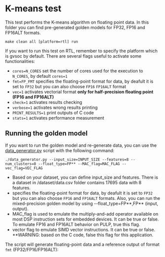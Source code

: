 # K-means test
This test performs the K-means algorithm on floating point data.
In this folder you can find pre-generated golden models for FP32, FP16 and FP16ALT formats.

~~~~shell
make clean all [platform=rtl] run
~~~~~

If you want to run this test on RTL, remember to specify the platform which is gvsoc by default.
There are several flags useful to activate some functionalities:

- `cores=N_CORES` set the number of cores used for the execution to `N_CORES`, by default `cores=1`
- `fmt=FP_FMT` specifies the floating-point format for data, by deafult it is set to `FP32` but you can also choose `FP16` `FP16ALT` format
- `vec=1` activates vectorial format **only for half-precision floating point (FP16 and FP16ALT)**
- `check=1` activates results checking
- `verbose=1` activates wrong results printing
- `PRINT_RESULTS=1` print outputs of C code
- `stats=1` activates performance measurement

## Running the golden model
If you want to run the golden model and re-generate data, you can use the [data_generator.py](./data_generator.py) script with the following command:

~~~~~shell
./data_generator.py --input_size=INPUT_SIZE --features=8 --num_clusters=8 --float_type=FP** --MAC_flag=MAC_FLAG --vec_flag=VEC_FLAG
~~~~~
- Based on your dataset, you can define input_size and features. There is a dataset in /dataset/data.csv folder contains 17695 data with 8 features.
- specifies the floating-point format for data, by deafult it is set to `FP32` but you can also choose `FP16` and `FP16ALT` formats. Also, you can run the mixed-precision golden model by using --float_type=FP**,FP** (input, output).
- MAC_flag is used to emulate the multiply-and-add operator available on most DSP instruction sets for embedded devices. It can be true or false. To emulate FP16 and FP16ALT behavior on PULP, true this flag.
- vector flag to emulate SIMD vector instructions. It can be true or false. **WARNING: based on the C code, false this flag for this application.

The script will generate floating-point data and a reference output of format `fmt` (FP32/FP16/FP16ALT):
